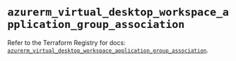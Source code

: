 # `azurerm_virtual_desktop_workspace_application_group_association`

Refer to the Terraform Registry for docs: [`azurerm_virtual_desktop_workspace_application_group_association`](https://registry.terraform.io/providers/hashicorp/azurerm/3.97.1/docs/resources/virtual_desktop_workspace_application_group_association).
